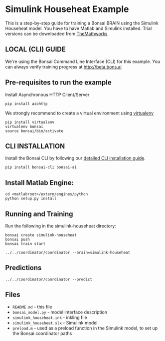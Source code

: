 # Simulink Househeat Example

This is a step-by-step guide for training a Bonsai BRAIN using the Simulink Househeat model. You have to have Matlab and Simulink installed. Trial versions can be downloaded from [TheMathworks](http://www.themathworks.com)

## LOCAL (CLI) GUIDE

We're using the Bonsai Command Line Interface (CLI) for this example. You can always verify training progress at http://beta.bons.ai

## Pre-requisites to run the example

Install Asynchronous HTTP Client/Server
    
    pip install aiohttp

We strongly recommend to create a virtual environment using [virtualenv](https://virtualenv.pypa.io/en/stable/installation/)

    pip install virtualenv
    virtualenv bonsai
    source bonsai/bin/activate
    

## CLI INSTALLATION


Install the Bonsai CLI by following our [detailed CLI installation guide](http://docs.bons.ai/guides/cli-guide.html).

    
    pip install bonsai-cli bonsai-ai
    
  
## Install Matlab Engine: 

    
    cd <matlabroot>/extern/engines/python
    python setup.py install
    

## Running and Training

Run the following in the simulink-househeat directory:

    bonsai create simulink-househeat
    bonsai push
    bonsai train start

    ../../coordinator/coordinator --brain=simulink-househeat

## Predictions

    ../../coordinator/coordinator --predict

## Files

* `README.md` - this file
* `bonsai_model.py` - model interface description
* `simulink_househeat.ink` - inkling file
* `simulink_househeat.slx` - Simulink model
* `preload.m` - used as a preload function in the Simulink model, to set up the Bonsai coordinator paths
